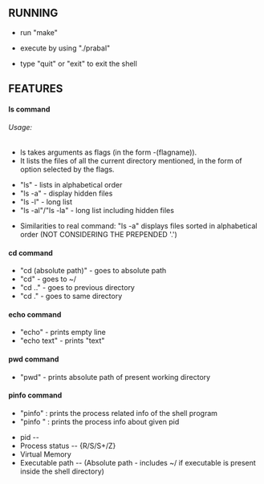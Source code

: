 ## RUNNING

- run "make"

- execute by using "./prabal"

- type "quit" or "exit" to exit the shell

## FEATURES

#### ls command
###### Usage:
- ls takes arguments as flags (in the form -(flagname)).
- It lists the files of all the current directory mentioned, in the form of option selected by the flags.

* "ls" - lists in alphabetical order
* "ls -a" - display hidden files
* "ls -l" - long list
* "ls -al"/"ls -la" - long list including hidden files

- Similarities to real command: "ls -a" displays files sorted in alphabetical order (NOT CONSIDERING THE PREPENDED '.')  

#### cd command
* "cd (absolute path)" - goes to absolute path
* "cd" - goes to ~/
* "cd .." - goes to previous directory
* "cd ." - goes to same directory

#### echo command
* "echo" - prints empty line
* "echo text" - prints "text"

#### pwd command
* "pwd" - prints absolute path of present working directory

#### pinfo command
* "pinfo" : prints the process related info of the shell program 
* "pinfo <pid>" : prints the process info about given pid
- pid -- 
- Process status -- {R/S/S+/Z}
- Virtual Memory
- Executable path -- (Absolute path - includes ~/ if executable is present inside the shell directory)
